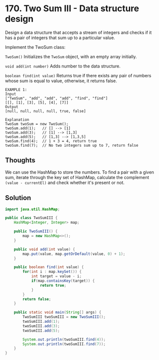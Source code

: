 # 170. Two Sum III - Data structure design

Design a data structure that accepts a stream of integers and checks if it has a pair of integers that sum up to a particular value.

Implement the TwoSum class:

`TwoSum()` Initializes the `TwoSum` object, with an empty array initially.

`void add(int number)` Adds number to the data structure.

`boolean find(int value)` Returns true if there exists any pair of numbers whose sum is equal to value, otherwise, it returns false.
    
    EXAMPLE 1:
    Input
    ["TwoSum", "add", "add", "add", "find", "find"]
    [[], [1], [3], [5], [4], [7]]
    Output
    [null, null, null, null, true, false]

    Explanation
    TwoSum twoSum = new TwoSum();
    twoSum.add(1);   // [] --> [1]
    twoSum.add(3);   // [1] --> [1,3]
    twoSum.add(5);   // [1,3] --> [1,3,5]
    twoSum.find(4);  // 1 + 3 = 4, return true
    twoSum.find(7);  // No two integers sum up to 7, return false

## Thoughts
We can use the HashMap to store the numbers. To find a pair with a given sum, iterate through the key set of HashMap, calculate the complement `(value - currentEl)` and check whether it's present or not.

## Solution

```java
import java.util.HashMap;

public class TwoSumIII {
    HashMap<Integer, Integer> map;

    public TwoSumIII() {
        map = new HashMap<>();
    }

    public void add(int value) {
        map.put(value, map.getOrDefault(value, 0) + 1);
    }

    public boolean find(int value) {
        for(int i : map.keySet()) {
            int target = value - i;
            if(map.containsKey(target)) {
                return true;
            }
        }
        return false;
    }

    public static void main(String[] args) {
        TwoSumIII twoSumIII = new TwoSumIII();
        twoSumIII.add(1);
        twoSumIII.add(3);
        twoSumIII.add(5);

        System.out.println(twoSumIII.find(4));
        System.out.println(twoSumIII.find(7));
    }
}

```